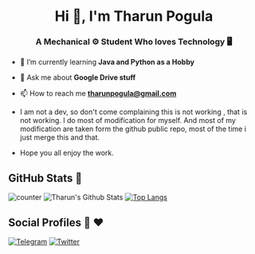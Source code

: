 <h1 align="center">Hi 👋, I'm Tharun Pogula</h1>
<h3 align="center">A Mechanical ⚙️ Student Who loves Technology 🖥️</h3>


- 🌱 I’m currently learning **Java and Python as a Hobby**

- 💬 Ask me about **Google Drive stuff**

- 📫 How to reach me **tharunpogula@gmail.com**


- I am not a dev, so don't come complaining this is not working , that is not working. I do most of modification for myself. And most of my modification are taken form the github public repo, most of the time i just merge this and that.

- Hope you all enjoy the work.






## GitHub Stats 🌟
![counter](https://komarev.com/ghpvc/?username=destiny6520&style=flat-square)
![Tharun's Github Stats](https://github-readme-stats.vercel.app/api?username=destiny6520&theme=vue&count_private=true&show_icons=true&cache_seconds=2400)
[![Top Langs](https://github-readme-stats.vercel.app/api/top-langs/?username=destiny6520&layout=compact)](https://github.com/destiny6520/github-readme-stats)


## Social Profiles 🤝 ♥️


[![Telegram](https://img.shields.io/badge/Telegram-FFFFFF?style=for-the-badge&logo=telegram&logoColor=#26A5E4)](https://telegram.me/destinyztd)
[![Twitter](https://img.shields.io/badge/Twitter-FFFFFF?style=for-the-badge&logo=twitter&logoColor=#1DA1F2)](https://twitter.com/tharunlucky46)


<!--
**destiny6520/destiny6520** is a ✨ _special_ ✨ repository because its `README.md` (this file) appears on your GitHub profile.

Here are some ideas to get you started:

- 🔭 I’m currently working on ...
- 🌱 I’m currently learning ...
- 👯 I’m looking to collaborate on ...
- 🤔 I’m looking for help with ...
- 💬 Ask me about ...
- 📫 How to reach me: ...
- 😄 Pronouns: ...
- ⚡ Fun fact: ...
-->
